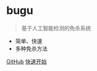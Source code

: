 # bugu

> 基于人工智能检测的免杀系统

- 简单、快速
- 多种免杀方法

[GitHub](https://github.com/hominsu/bugu)
[快速开始](/zh-cn/README_zh)
